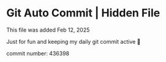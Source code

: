 # Git Auto Commit | Hidden File

This file was added Feb 12, 2025

Just for fun and keeping my daily git commit active 🤪

commit number: 436398
